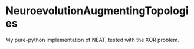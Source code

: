 # NeuroevolutionAugmentingTopologies
My pure-python implementation of NEAT, tested with the XOR problem.
